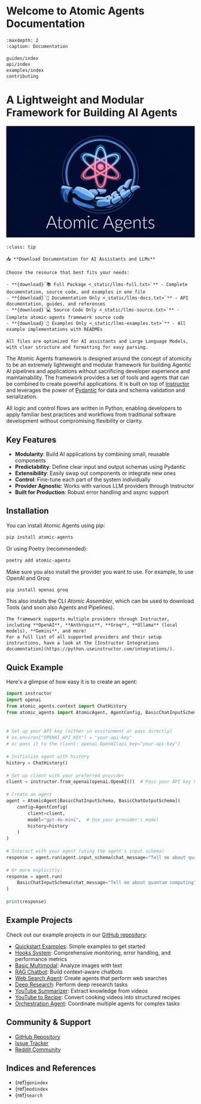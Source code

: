 # Welcome to Atomic Agents Documentation

```{toctree}
:maxdepth: 2
:caption: Documentation

guides/index
api/index
examples/index
contributing
```

# A Lightweight and Modular Framework for Building AI Agents

![Atomic Agents](_static/logo.png)

```{admonition} AI Assistant Resources
:class: tip

📥 **Download Documentation for AI Assistants and LLMs**

Choose the resource that best fits your needs:

- **{download}`📚 Full Package <_static/llms-full.txt>`** - Complete documentation, source code, and examples in one file
- **{download}`📖 Documentation Only <_static/llms-docs.txt>`** - API documentation, guides, and references
- **{download}`💻 Source Code Only <_static/llms-source.txt>`** - Complete atomic-agents framework source code
- **{download}`🎯 Examples Only <_static/llms-examples.txt>`** - All example implementations with READMEs

All files are optimized for AI assistants and Large Language Models, with clear structure and formatting for easy parsing.
```

The Atomic Agents framework is designed around the concept of atomicity to be an extremely lightweight and modular framework for building Agentic AI pipelines and applications without sacrificing developer experience and maintainability. The framework provides a set of tools and agents that can be combined to create powerful applications. It is built on top of [Instructor](https://github.com/jxnl/instructor) and leverages the power of [Pydantic](https://docs.pydantic.dev/latest/) for data and schema validation and serialization.

All logic and control flows are written in Python, enabling developers to apply familiar best practices and workflows from traditional software development without compromising flexibility or clarity.

## Key Features

- **Modularity**: Build AI applications by combining small, reusable components
- **Predictability**: Define clear input and output schemas using Pydantic
- **Extensibility**: Easily swap out components or integrate new ones
- **Control**: Fine-tune each part of the system individually
- **Provider Agnostic**: Works with various LLM providers through Instructor
- **Built for Production**: Robust error handling and async support

## Installation

You can install Atomic Agents using pip:

```bash
pip install atomic-agents
```

Or using Poetry (recommended):

```bash
poetry add atomic-agents
```

Make sure you also install the provider you want to use. For example, to use OpenAI and Groq:

```bash
pip install openai groq
```

This also installs the CLI *Atomic Assembler*, which can be used to download Tools (and soon also Agents and Pipelines).

```{note}
The framework supports multiple providers through Instructor, including **OpenAI**, **Anthropic**, **Groq**, **Ollama** (local models), **Gemini**, and more!
For a full list of all supported providers and their setup instructions, have a look at the [Instructor Integrations documentation](https://python.useinstructor.com/integrations/).
```

## Quick Example

Here's a glimpse of how easy it is to create an agent:

```python
import instructor
import openai
from atomic_agents.context import ChatHistory
from atomic_agents import AtomicAgent, AgentConfig, BasicChatInputSchema, BasicChatOutputSchema


# Set up your API key (either in environment or pass directly)
# os.environ["OPENAI_API_KEY"] = "your-api-key"
# or pass it to the client: openai.OpenAI(api_key="your-api-key")

# Initialize agent with history
history = ChatHistory()

# Set up client with your preferred provider
client = instructor.from_openai(openai.OpenAI())  # Pass your API key here if not in environment

# Create an agent
agent = AtomicAgent[BasicChatInputSchema, BasicChatOutputSchema](
    config=AgentConfig(
        client=client,
        model="gpt-4o-mini",  # Use your provider's model
        history=history
    )
)

# Interact with your agent (using the agent's input schema)
response = agent.run(agent.input_schema(chat_message="Tell me about quantum computing"))

# Or more explicitly:
response = agent.run(
    BasicChatInputSchema(chat_message="Tell me about quantum computing")
)

print(response)
```

## Example Projects

Check out our example projects in our [GitHub repository](https://github.com/BrainBlend-AI/atomic-agents/tree/main/atomic-examples):

- [Quickstart Examples](https://github.com/BrainBlend-AI/atomic-agents/tree/main/atomic-examples/quickstart): Simple examples to get started
- [Hooks System](https://github.com/BrainBlend-AI/atomic-agents/tree/main/atomic-examples/hooks-example): Comprehensive monitoring, error handling, and performance metrics
- [Basic Multimodal](https://github.com/BrainBlend-AI/atomic-agents/tree/main/atomic-examples/basic-multimodal): Analyze images with text
- [RAG Chatbot](https://github.com/BrainBlend-AI/atomic-agents/tree/main/atomic-examples/rag-chatbot): Build context-aware chatbots
- [Web Search Agent](https://github.com/BrainBlend-AI/atomic-agents/tree/main/atomic-examples/web-search-agent): Create agents that perform web searches
- [Deep Research](https://github.com/BrainBlend-AI/atomic-agents/tree/main/atomic-examples/deep-research): Perform deep research tasks
- [YouTube Summarizer](https://github.com/BrainBlend-AI/atomic-agents/tree/main/atomic-examples/youtube-summarizer): Extract knowledge from videos
- [YouTube to Recipe](https://github.com/BrainBlend-AI/atomic-agents/tree/main/atomic-examples/youtube-to-recipe): Convert cooking videos into structured recipes
- [Orchestration Agent](https://github.com/BrainBlend-AI/atomic-agents/tree/main/atomic-examples/orchestration-agent): Coordinate multiple agents for complex tasks

## Community & Support

- [GitHub Repository](https://github.com/BrainBlend-AI/atomic-agents)
- [Issue Tracker](https://github.com/BrainBlend-AI/atomic-agents/issues)
- [Reddit Community](https://www.reddit.com/r/AtomicAgents/)

## Indices and References

* {ref}`genindex`
* {ref}`modindex`
* {ref}`search`
